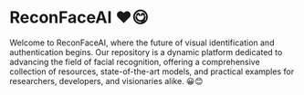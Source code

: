 # ReconFaceAI ❤😋
Welcome to ReconFaceAI, where the future of visual identification and authentication begins. Our repository is a dynamic platform dedicated to advancing the field of facial recognition, offering a comprehensive collection of resources, state-of-the-art models, and practical examples for researchers, developers, and visionaries alike.
😀😊
